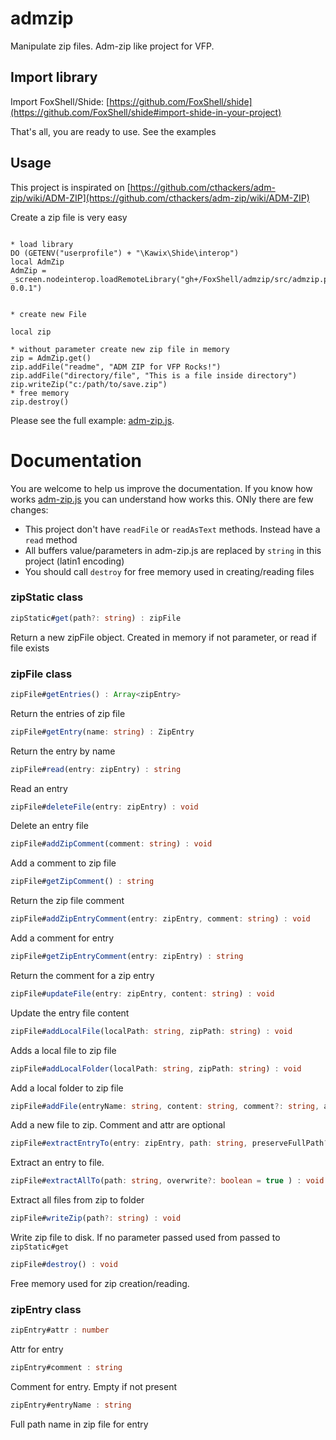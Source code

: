 # admzip
Manipulate zip files. Adm-zip like project for VFP.


## Import library

Import FoxShell/Shide: [https://github.com/FoxShell/shide](https://github.com/FoxShell/shide#import-shide-in-your-project)

That's all, you are ready to use. See the examples


## Usage

This project is inspirated on [https://github.com/cthackers/adm-zip/wiki/ADM-ZIP](https://github.com/cthackers/adm-zip/wiki/ADM-ZIP)

Create a zip file is very easy
```harbour

* load library
DO (GETENV("userprofile") + "\Kawix\Shide\interop")
local AdmZip
AdmZip = _screen.nodeinterop.loadRemoteLibrary("gh+/FoxShell/admzip/src/admzip.prg|admzip-0.0.1")


* create new File 

local zip

* without parameter create new zip file in memory
zip = AdmZip.get()
zip.addFile("readme", "ADM ZIP for VFP Rocks!")
zip.addFile("directory/file", "This is a file inside directory")
zip.writeZip("c:/path/to/save.zip")
* free memory
zip.destroy()
```

Please see the full example: [adm-zip.js](./examples/zip-create-read.prg). 


# Documentation

You are welcome to help us improve the documentation. If you know how works [adm-zip.js](./examples/zip-create-read.prg) you can understand how works this.
ONly there are few changes: 

- This project don't have ```readFile``` or ```readAsText``` methods. Instead have a ```read``` method
- All buffers value/parameters in adm-zip.js are replaced by ```string``` in this project (latin1 encoding)
- You should call ```destroy``` for free memory used in creating/reading files



### zipStatic class 


```typescript 
zipStatic#get(path?: string) : zipFile
```

Return a new zipFile object. Created in memory if not parameter, or read if file exists



### zipFile class

```typescript
zipFile#getEntries() : Array<zipEntry>
```

Return the entries of zip file


```typescript 
zipFile#getEntry(name: string) : ZipEntry
```

Return the entry by name


```typescript 
zipFile#read(entry: zipEntry) : string
```

Read an entry



```typescript
zipFile#deleteFile(entry: zipEntry) : void
```

Delete an entry file


```typescript
zipFile#addZipComment(comment: string) : void
```

Add a comment to zip file


```typescript
zipFile#getZipComment() : string
```

Return the zip file comment


```typescript 
zipFile#addZipEntryComment(entry: zipEntry, comment: string) : void
```

Add a comment for entry 


```typescript
zipFile#getZipEntryComment(entry: zipEntry) : string
```

Return the comment for a zip entry 


```typescript
zipFile#updateFile(entry: zipEntry, content: string) : void
```

Update the entry file content


```typescript 
zipFile#addLocalFile(localPath: string, zipPath: string) : void
```

Adds a local file to zip file


```typescript
zipFile#addLocalFolder(localPath: string, zipPath: string) : void
```

Add a local folder to zip file


```typescript 
zipFile#addFile(entryName: string, content: string, comment?: string, attr?: number) : void
```

Add a new file to zip. Comment and attr are optional


```typescript 
zipFile#extractEntryTo(entry: zipEntry, path: string, preserveFullPath?: boolean = false, overwrite?: boolean = true ) : void
```

Extract an entry to file. 


```typescript
zipFile#extractAllTo(path: string, overwrite?: boolean = true ) : void
```

Extract all files from zip to folder


```typescript
zipFile#writeZip(path?: string) : void
```

Write zip file to disk. If no parameter passed used from passed to ```zipStatic#get```


```typescript
zipFile#destroy() : void
```

Free memory used for zip creation/reading.



### zipEntry class

```typescript
zipEntry#attr : number
```
Attr for entry


```typescript
zipEntry#comment : string
```
Comment for entry. Empty if not present


```typescript
zipEntry#entryName : string
``` 
Full path name in zip file for entry














